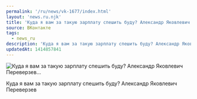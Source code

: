 ```yaml
---
permalink: '/ru/news/vk-1677/index.html'
layout: 'news.ru.njk'
title: 'Куда я вам за такую зарплату спешить буду? Александр Яковлевич Переверзев'
source: ВКонтакте
tags:
  - news_ru
description: 'Куда я вам за такую зарплату спешить буду? Александр Яковлевич Переверзев…'
updatedAt: 1414857841
---
```

![Куда я вам за такую зарплату спешить буду? Александр Яковлевич Переверзев…](https://sun9-6.userapi.com/impf/c200/v200967/139/zctnhLG6uIE.jpg?size=576x480&quality=96&proxy=1&sign=98c5be4e72ff0a304dfb7d12a94ccf6a&c_uniq_tag=MFshycILqpNdbCRZNRq4o-rwhQqr8Sxfwftb825zPZo&type=album)

Куда я вам за такую зарплату спешить буду?
Александр Яковлевич Переверзев
